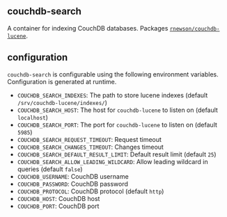 ## couchdb-search

A container for indexing CouchDB databases. Packages
[`rnewson/couchdb-lucene`][couchdb-lucene].

## configuration

`couchdb-search` is configurable using the following environment variables.
Configuration is generated at runtime.

- `COUCHDB_SEARCH_INDEXES`: The path to store lucene indexes (default `/srv/couchdb-lucene/indexes/`)
- `COUCHDB_SEARCH_HOST`: The host for `couchdb-lucene` to listen on (default `localhost`)
- `COUCHDB_SEARCH_PORT`: The port for `couchdb-lucene` to listen on (default `5985`)
- `COUCHDB_SEARCH_REQUEST_TIMEOUT`: Request timeout
- `COUCHDB_SEARCH_CHANGES_TIMEOUT`: Changes timeout
- `COUCHDB_SEARCH_DEFAULT_RESULT_LIMIT`: Default result limit (default `25`)
- `COUCHDB_SEARCH_ALLOW_LEADING_WILDCARD`: Allow leading wildcard in queries (default `false`)
- `COUCHDB_USERNAME`: CouchDB username
- `COUCHDB_PASSWORD`: CouchDB password
- `COUCHDB_PROTOCOL`: CouchDB protocol (default `http`)
- `COUCHDB_HOST`: CouchDB host
- `COUCHDB_PORT`: CouchDB port

[couchdb-lucene]: https://github.com/rnewson/couchdb-lucene
